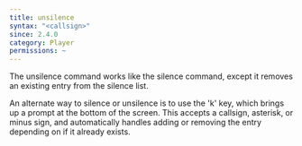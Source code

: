 ```yaml
---
title: unsilence
syntax: "<callsign>"
since: 2.4.0
category: Player
permissions: ~
---
```


The unsilence command works like the silence command, except it removes an existing entry from the silence list.

An alternate way to silence or unsilence is to use the 'k' key, which brings up a prompt at the bottom of the screen. This accepts a callsign, asterisk, or minus sign, and automatically handles adding or removing the entry depending on if it already exists.
